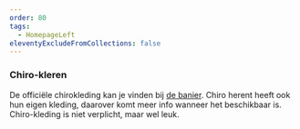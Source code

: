```yaml
---
order: 80
tags:
  - HomepageLeft
eleventyExcludeFromCollections: false
---
```


### Chiro-kleren

De officiële chirokleding kan je vinden bij [de banier](https://www.debanier.be/). Chiro herent heeft ook hun eigen kleding, daarover komt meer info wanneer het beschikbaar is. Chiro-kleding is niet verplicht, maar wel leuk.
